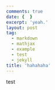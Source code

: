 ```yaml
---
comments: true
date: {  }
excerpt: 'yeah.'
layout: post
tag:
  - markdown
  - mathjax
  - example
  - test
  - jekyll
title: 'hahahaha'
---
```

test
